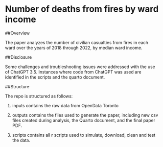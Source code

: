 # Number of deaths from fires by ward income

##Overview

The paper analyzes the number of civilian casualties from fires in each ward over the years of 2018 through 2022, by median ward income. 

##Disclosure

Some challenges and troubleshooting issues were addressed with the use of ChatGPT 3.5. Instances where code from ChatGPT was used are identified in the scripts and the quarto document.

##Structure

The repo is structured as follows:

1. inputs contains the raw data from OpenData Toronto

2. outputs contains the files used to generate the paper, including new csv files created during analysis, the Quarto document, and the final paper PDF.

3. scripts contains all r scripts used to simulate, download, clean and test the data.
